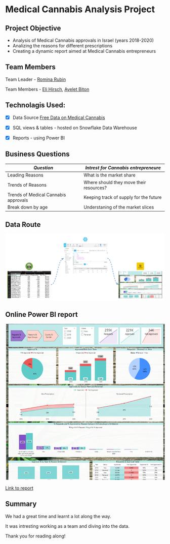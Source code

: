 # Medical Cannabis Analysis Project


## Project Objective
- Analysis of Medical Cannabis approvals in Israel (years 2018-2020)
- Analizing the reasons for different prescriptions
- Creating a dynamic report aimed at Medical Cannabis entrepreneurs



## Team Members

Team Leader - [Romina Rubin](https://www.linkedin.com/in/rominarubin/)

Team Members - [Eli Hirsch](https://www.linkedin.com/in/eli-b-hirsch/), [Ayelet Biton](https://www.linkedin.com/in/ayelet-biton-8779b01b9/)



## Technolagis Used:
- [x] Data Source [Free Data on Medical Cannabis](https://www.meida.org.il/?p=11491)
- [x] SQL views & tables - hosted on Snowflake Data Warehouse
- [x] Reports - using Power BI



## Business Questions

| *Question* | *Intrest for Cannabis entrepreneure* |
| ----------- | ----------- |
| Leading Reasons  | What is the market share |
| Trends of Reasons | Where should they move their resources? |
| Trends of Medical Cannabis approvals | Keeping track of supply for the future |
| Break down by age | Understaning of the market slices |



## Data Route
![Data Route](https://github.com/elijellyeli/medical-cannabis-analysis/blob/main/src/data%20route.png)

## Online Power BI report

![Report](https://github.com/elijellyeli/medical-cannabis-analysis/blob/main/src/power%20bi%20report.png)

[Link to report](https://app.powerbi.com/view?r=eyJrIjoiY2E0YTMxNjktOTQ3MS00NDY4LTgzZWItMGUxMjNlNTMyMWZhIiwidCI6ImE3YzJiM2ZlLWE2ZjQtNDk0Ni04YjI0LTc4OTM0NmYzMjcyZCIsImMiOjl9)

## Summary

We had a great time and learnt a lot along the way.

It was intresting working as a team and diving into the data.

Thank you for reading along!

